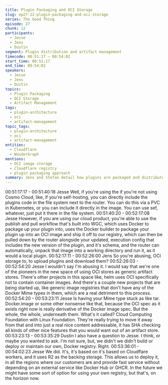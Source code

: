```yaml
---
title: Plugin Packaging and OCI Storage
slug: ep27-12-plugin-packaging-and-oci-storage
series: The Good Thing
episode: 27
chunk: 12
participants:
  - Jesse
  - Jens
  - Dustin
segment: Plugin distribution and artifact management
timecode: 00:51:17 – 00:54:02
start_time: 00:51:17
end_time: 00:54:02
speakers:
  - Jesse
  - Jens
  - Dustin
topics:
  - Plugin Packaging
  - OCI Storage
  - Artifact Management
tags:
  - plugin-architecture
  - oci
  - artifact-management
topic_tags:
  - plugin-architecture
  - oci
  - artifact-management
entities:
  - Cloudflare
  - WunderGraph
mentions:
  - OCI image storage
  - Cloudflare registry
  - plugin packaging approach
summary: Jens and Stefan detail how plugins are packaged and distributed, exploring OCI storage, Cloudflare registry usage, and artifact management workflows.
---
```

00:51:17:17 - 00:51:40:18
Jesse
Well, if you're using the if you're not using Cosmo Cloud, like, if you're self-hosting, you can
directly include the plugins code in the file system next to the router. You can do this via a PVC
in Kubernetes, or you can include it directly in the image. You can use sef, whatever, just put it
there in the file system.
00:51:40:20 - 00:52:17:08
Jesse
However, if you are using our cloud product, you're able to use the publish and pull workflow
that's built into WGC, which uses Docker to package up your plugin into, uses the Docker
builder to package your plugin up into an OCI image and ship it off to our registry, which can
then be pulled down by the router alongside your updated, execution config that includes the
new version of the plugin, and it's schema, and the router can automatically, unpack that image
into a working directory and run it, as it would a local plugin.
00:52:17:11 - 00:52:26:00
Jens
So you're abusing, OCI storage to, to upload plugins and download them?
00:52:26:03 - 00:52:54:20
Jesse
I wouldn't say I'm abusing it. I would say that we're one of the pioneers in the new space of
using OCI stores as generic artifact stores. There's other projects in this space like, helm uses
OCI specifically not to contain container images. And there's a couple new projects that are
being started up, like generic image registries that don't have any of the Docker Mime types in
them, which are a real detriment to this process.
00:52:54:20 - 00:53:23:11
Jesse
Is having your Mime type stuck as like tar. Docker.image or some other nonsense like that,
because the OCI spec as it exists right now is really derivative of the Docker image spec. But
the whole, the whole, underneath them. What's it called? Cloud Computing Foundation with
Linux Foundation. They're really trying to move it away from that and into just a real nice content
addressable, it has SHA checking all kinds of other nice features that you would want out of an
artifact store.
00:53:23:13 - 00:53:35:29
Dustin
I also have a question to Jesse. I think, or maybe you wanted to ask. I'm not sure, but, we didn't
we didn't build or deploy or maintain our own, Docker registry. Right.
00:53:36:01 - 00:54:02:23
Jesse
We did. It's, it's based on it's based on Cloudflare workers, and it uses R2 as the backing
storage. This allows us to deploy it, in all the regions where our customers are and provide fast
service without depending on an external service like Docker Hub or GHCR. In the future we
might have some sort of option for using your own registry, but that's, on the horizon now.

